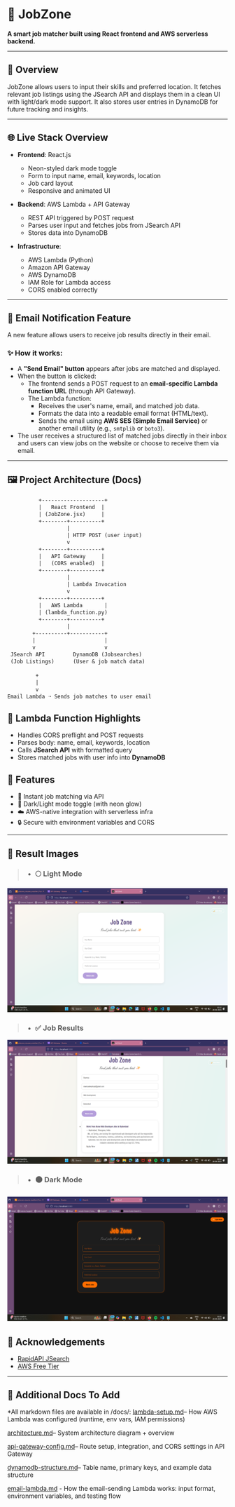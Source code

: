 # 💼 JobZone

**A smart job matcher built using React frontend and AWS serverless backend.**

---

## 🚀 Overview

JobZone allows users to input their skills and preferred location. It fetches relevant job listings using the JSearch API and displays them in a clean UI with light/dark mode support. It also stores user entries in DynamoDB for future tracking and insights.

---

## 🌐 Live Stack Overview

* **Frontend**: React.js

  * Neon-styled dark mode toggle
  * Form to input name, email, keywords, location
  * Job card layout
  * Responsive and animated UI

* **Backend**: AWS Lambda + API Gateway

  * REST API triggered by POST request
  * Parses user input and fetches jobs from JSearch API
  * Stores data into DynamoDB

* **Infrastructure**:

  * AWS Lambda (Python)
  * Amazon API Gateway
  * AWS DynamoDB
  * IAM Role for Lambda access
  * CORS enabled correctly

---

## 📧 Email Notification Feature

A new feature allows users to receive job results directly in their email.

### ✨ How it works:

* A **"Send Email" button** appears after jobs are matched and displayed.
* When the button is clicked:
  * The frontend sends a POST request to an **email-specific Lambda function URL** (through API Gateway).
  * The Lambda function:
    * Receives the user's name, email, and matched job data.
    * Formats the data into a readable email format (HTML/text).
    * Sends the email using **AWS SES (Simple Email Service)** or another email utility (e.g., `smtplib` or `boto3`).
* The user receives a structured list of matched jobs directly in their inbox and users can view jobs on the website or choose to receive them via email.

---

## 🖼️ Project Architecture (Docs)

```text
          +--------------------+
          |   React Frontend  |
          | (JobZone.jsx)     |
          +--------+----------+
                   |
                   | HTTP POST (user input)
                   v
          +--------+----------+
          |   API Gateway     |
          |   (CORS enabled)  |
          +--------+----------+
                   |
                   | Lambda Invocation
                   v
          +--------+----------+
          |   AWS Lambda       |
          | (lambda_function.py)
          +--------+----------+
                   |
        +----------+-----------+
        |                      |
        v                      v
 JSearch API         DynamoDB (Jobsearches)
 (Job Listings)      (User & job match data)

         +
         |
         v
Email Lambda ➝ Sends job matches to user email
```

## 📂 Lambda Function Highlights

* Handles CORS preflight and POST requests
* Parses body: name, email, keywords, location
* Calls **JSearch API** with formatted query
* Stores matched jobs with user info into **DynamoDB**

## 🌈 Features

* 🎯 Instant job matching via API
* 🌙 Dark/Light mode toggle (with neon glow)
* ☁️ AWS-native integration with serverless infra
* 🔒 Secure with environment variables and CORS

---
## 📸 Result Images
> * ### 🌕 Light Mode
![LightMode](./screenshots/Light-mode.png)
> * ### ✅ Job Results
![Job Results](./screenshots/Result.png)
> * ### 🌑 Dark Mode
 ![Dark Mode](./screenshots/Darkmode.png) 
---

## 🙌 Acknowledgements

* [RapidAPI JSearch](https://rapidapi.com/letscrape-6bRBa3QguO5/api/jsearch/)
* [AWS Free Tier](https://aws.amazon.com/free/)
---
## 📁 Additional Docs To Add

*All markdown files are available in /docs/:
[lambda-setup.md](lambda-setup.md)– How AWS Lambda was configured (runtime, env vars, IAM permissions)

[architecture.md](architecture.md)– System architecture diagram + overview

[api-gateway-config.md](api-gateway-config.md)– Route setup, integration, and CORS settings in API Gateway

[dynamodb-structure.md](dynamodb-structure.md)– Table name, primary keys, and example data structure

[email-lambda.md](email-lamda.md) -  How the email-sending Lambda works: input format, environment variables, and testing flow
